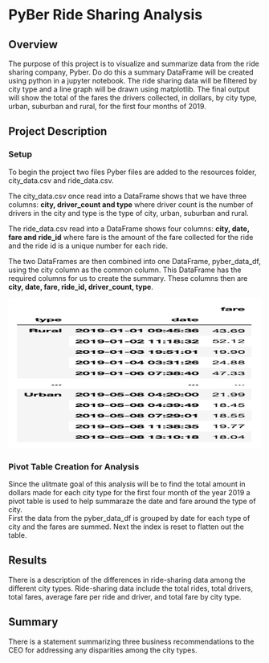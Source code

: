 # PyBer Ride Sharing Analysis

## Overview
The purpose of this project is to visualize and summarize data from the ride sharing company, Pyber.  Do do this a summary DataFrame will be created using python in a jupyter notebook.  The ride sharing data will be filtered by city type and a line graph will be drawn using matplotlib.  The final output will show the total of the fares the drivers collected, in dollars, by city type, urban, suburban and rural, for the first four months of 2019.

## Project Description
### Setup
To begin the project two files Pyber files are added to the resources folder, city_data.csv and ride_data.csv.<br>

The city_data.csv once read into a DataFrame shows that we have three columns: __city, driver_count and type__ where driver count is the number of drivers in the city and type is the type of city, urban, suburban and rural.<br>

The ride_data.csv read into a DataFrame shows four columns: __city, date, fare and ride_id__ where fare is the amount of the fare collected for the ride and the ride id is a unique number for each ride.
<br>

The two DataFrames are then combined into one DataFrame, pyber_data_df, using the city column as the common column.  This DataFrame has the required columns for us to create the summary. These columns then are __city, date, fare, ride_id, driver_count, type__.<br>

<img src="https://github.com/linb960/PyBer_Analysis/blob/main/Resources/fares_by_date.png" width="600" height="300" />


### Pivot Table Creation for Analysis

Since the ulitmate goal of this analysis will be to find the total amount in dollars made for each city type for the first four month of the year 2019 a pivot table is used to help summaraze the date and fare around the type of city.<br>
First the data from the pyber_data_df is grouped by date for each type of city and the fares are summed. Next the index is reset to flatten out the table.  

## Results

There is a description of the differences in ride-sharing data among the different city types. Ride-sharing data include the total rides, total drivers, total fares, average fare per ride and driver, and total fare by city type. 

## Summary

There is a statement summarizing three business recommendations to the CEO for addressing any disparities among the city types. 

